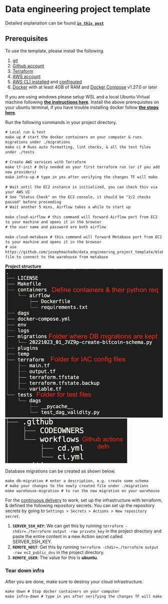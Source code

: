 # Data engineering project template

Detailed explanation can be found **[`in this post`](https://www.startdataengineering.com/post/data-engineering-projects-with-free-template/)**

## Prerequisites   

To use the template, please install the following. 

1. [git](https://git-scm.com/book/en/v2/Getting-Started-Installing-Git)
2. [Github account](https://github.com/)
3. [Terraform](https://learn.hashicorp.com/tutorials/terraform/install-cli) 
4. [AWS account](https://aws.amazon.com/) 
5. [AWS CLI installed](https://docs.aws.amazon.com/cli/latest/userguide/install-cliv2.html) and [configured](https://docs.aws.amazon.com/cli/latest/userguide/cli-chap-configure.html)
6. [Docker](https://docs.docker.com/engine/install/) with at least 4GB of RAM and [Docker Compose](https://docs.docker.com/compose/install/) v1.27.0 or later

If you are using windows please setup WSL and a local Ubuntu Virtual machine following **[the instructions here](https://ubuntu.com/tutorials/install-ubuntu-on-wsl2-on-windows-10#1-overview)**. Install the above prerequisites on your ubuntu terminal, if you have trouble installing docker follow **[the steps here](https://www.digitalocean.com/community/tutorials/how-to-install-and-use-docker-on-ubuntu-22-04#step-1-installing-docker)**.


Run the following commands in your project directory.

```shell
# Local run & test
make up # start the docker containers on your computer & runs migrations under ./migrations
make ci # Runs auto formatting, lint checks, & all the test files under ./tests

# Create AWS services with Terraform
make tf-init # Only needed on your first terraform run (or if you add new providers)
make infra-up # type in yes after verifying the changes TF will make

# Wait until the EC2 instance is initialized, you can check this via your AWS UI
# See "Status Check" on the EC2 console, it should be "2/2 checks passed" before proceeding
# Wait another 5 mins, Airflow takes a while to start up

make cloud-airflow # this command will forward Airflow port from EC2 to your machine and opens it in the browser
# the user name and password are both airflow

make cloud-metabase # this command will forward Metabase port from EC2 to your machine and opens it in the browser
# use https://github.com/josephmachado/data_engineering_project_template/blob/main/env file to connect to the warehouse from metabase
```

**Project structure**
![Project structure](/assets/images/proj_1.png)
![Project structure - GH actions](/assets/images/proj_2.png)

Database migrations can be created as shown below.

```shell
make db-migration # enter a description, e.g. create some schema
# make your changes to the newly created file under ./migrations
make warehouse-migration # to run the new migration on your warehouse
```

For the [continuous delivery](https://github.com/josephmachado/data_engineering_project_template/blob/main/.github/workflows/cd.yml) to work, set up the infrastructure with terraform, & defined the following repository secrets. You can set up the repository secrets by going to `Settings > Secrets > Actions > New repository secret`.

1. **`SERVER_SSH_KEY`**: We can get this by running `terraform -chdir=./terraform output -raw private_key` in the project directory and paste the entire content in a new Action secret called SERVER_SSH_KEY.
2. **`REMOTE_HOST`**: Get this by running `terraform -chdir=./terraform output -raw ec2_public_dns` in the project directory.
3. **`REMOTE_USER`**: The value for this is **ubuntu**.

### Tear down infra

After you are done, make sure to destroy your cloud infrastructure.

```shell
make down # Stop docker containers on your computer
make infra-down # type in yes after verifying the changes TF will make
```

